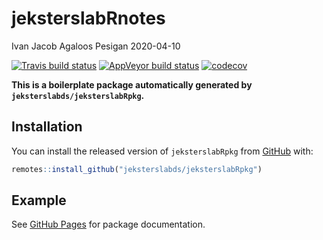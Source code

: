 jeksterslabRnotes
================
Ivan Jacob Agaloos Pesigan
2020-04-10

<!-- README.md is generated from README.Rmd. Please edit that file -->

<!-- badges: start -->

[![Travis build
status](https://travis-ci.org/jeksterslabds/jeksterslabRnotes.svg?branch=master)](https://travis-ci.org/jeksterslabds/jeksterslabRnotes)
[![AppVeyor build
status](https://ci.appveyor.com/api/projects/status/github/jeksterslabds/jeksterslabRnotes?branch=master&svg=true)](https://ci.appveyor.com/project/jeksterslabds/jeksterslabRnotes)
[![codecov](https://codecov.io/github/jeksterslabds/jeksterslabRnotes/branch/master/graphs/badge.svg)](https://codecov.io/github/jeksterslabds/jeksterslabRnotes)
<!-- badges: end -->

**This is a boilerplate package automatically generated by
`jeksterslabds/jeksterslabRpkg`.**

## Installation

You can install the released version of `jeksterslabRpkg` from
[GitHub](https://github.com/jeksterslabds/jeksterslabRpkg) with:

``` r
remotes::install_github("jeksterslabds/jeksterslabRpkg")
```

## Example

See [GitHub
Pages](https://jeksterslabds.github.io/jeksterslabRnotes/index.html) for
package documentation.
